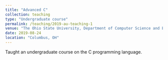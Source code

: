 ```yaml
---
title: "Advanced C"
collection: teaching
type: "Undergraduate course"
permalink: /teaching/2019-au-teaching-1
venue: "The Ohio State University, Department of Computer Science and Engineering"
date: 2019-08-24
location: "Columbus, OH"
---
```

Taught an undergraduate course on the C programming language.